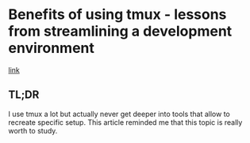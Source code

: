 # Benefits of using tmux - lessons from streamlining a development environment

[link](https://blog.bugsnag.com/benefits-of-using-tmux/)

## TL;DR

I use tmux a lot but actually never get deeper into tools that allow to recreate specific setup. This article reminded me that this topic is really worth to study.
